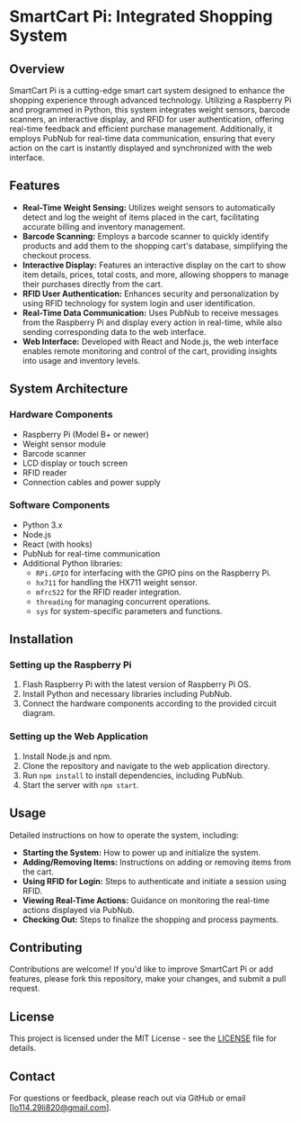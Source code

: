 # SmartCart Pi: Integrated Shopping System

## Overview
SmartCart Pi is a cutting-edge smart cart system designed to enhance the shopping experience through advanced technology. Utilizing a Raspberry Pi and programmed in Python, this system integrates weight sensors, barcode scanners, an interactive display, and RFID for user authentication, offering real-time feedback and efficient purchase management. Additionally, it employs PubNub for real-time data communication, ensuring that every action on the cart is instantly displayed and synchronized with the web interface.

## Features
- **Real-Time Weight Sensing:** Utilizes weight sensors to automatically detect and log the weight of items placed in the cart, facilitating accurate billing and inventory management.
- **Barcode Scanning:** Employs a barcode scanner to quickly identify products and add them to the shopping cart's database, simplifying the checkout process.
- **Interactive Display:** Features an interactive display on the cart to show item details, prices, total costs, and more, allowing shoppers to manage their purchases directly from the cart.
- **RFID User Authentication:** Enhances security and personalization by using RFID technology for system login and user identification.
- **Real-Time Data Communication:** Uses PubNub to receive messages from the Raspberry Pi and display every action in real-time, while also sending corresponding data to the web interface.
- **Web Interface:** Developed with React and Node.js, the web interface enables remote monitoring and control of the cart, providing insights into usage and inventory levels.

## System Architecture
### Hardware Components
- Raspberry Pi (Model B+ or newer)
- Weight sensor module
- Barcode scanner
- LCD display or touch screen
- RFID reader
- Connection cables and power supply

### Software Components
- Python 3.x
- Node.js
- React (with hooks)
- PubNub for real-time communication
- Additional Python libraries:
  - `RPi.GPIO` for interfacing with the GPIO pins on the Raspberry Pi.
  - `hx711` for handling the HX711 weight sensor.
  - `mfrc522` for the RFID reader integration.
  - `threading` for managing concurrent operations.
  - `sys` for system-specific parameters and functions.

## Installation
### Setting up the Raspberry Pi
1. Flash Raspberry Pi with the latest version of Raspberry Pi OS.
2. Install Python and necessary libraries including PubNub.
3. Connect the hardware components according to the provided circuit diagram.

### Setting up the Web Application
1. Install Node.js and npm.
2. Clone the repository and navigate to the web application directory.
3. Run `npm install` to install dependencies, including PubNub.
4. Start the server with `npm start`.

## Usage
Detailed instructions on how to operate the system, including:
- **Starting the System:** How to power up and initialize the system.
- **Adding/Removing Items:** Instructions on adding or removing items from the cart.
- **Using RFID for Login:** Steps to authenticate and initiate a session using RFID.
- **Viewing Real-Time Actions:** Guidance on monitoring the real-time actions displayed via PubNub.
- **Checking Out:** Steps to finalize the shopping and process payments.

## Contributing
Contributions are welcome! If you'd like to improve SmartCart Pi or add features, please fork this repository, make your changes, and submit a pull request.

## License
This project is licensed under the MIT License - see the [LICENSE](LICENSE) file for details.

## Contact
For questions or feedback, please reach out via GitHub or email [lo114.29li820@gmail.com].
